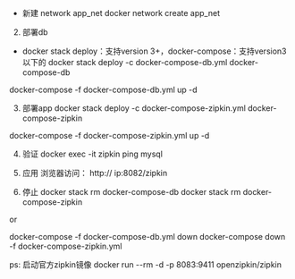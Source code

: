 
- 新建 network app_net
docker network create app_net

2. 部署db
 - docker stack deploy：支持version 3+，docker-compose：支持version3以下的
docker stack deploy -c docker-compose-db.yml docker-compose-db

docker-compose -f docker-compose-db.yml up -d

3. 部署app
docker stack deploy -c docker-compose-zipkin.yml docker-compose-zipkin

docker-compose -f docker-compose-zipkin.yml up -d

4. 验证
docker exec -it zipkin ping mysql

5. 应用
浏览器访问： http:// ip:8082/zipkin

6. 停止
docker stack rm docker-compose-db
docker stack rm docker-compose-zipkin

or

docker-compose -f docker-compose-db.yml down
docker-compose down -f docker-compose-zipkin.yml 


ps: 启动官方zipkin镜像
docker run --rm -d -p 8083:9411 openzipkin/zipkin